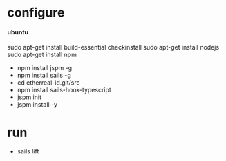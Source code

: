 # configure

#### ubuntu
sudo apt-get install build-essential checkinstall
sudo apt-get install nodejs
sudo apt-get install npm

- npm install jspm -g
- npm install sails -g
- cd etherreal-id.git/src
- npm install sails-hook-typescript
- jspm init
- jspm install -y

# run
- sails lift